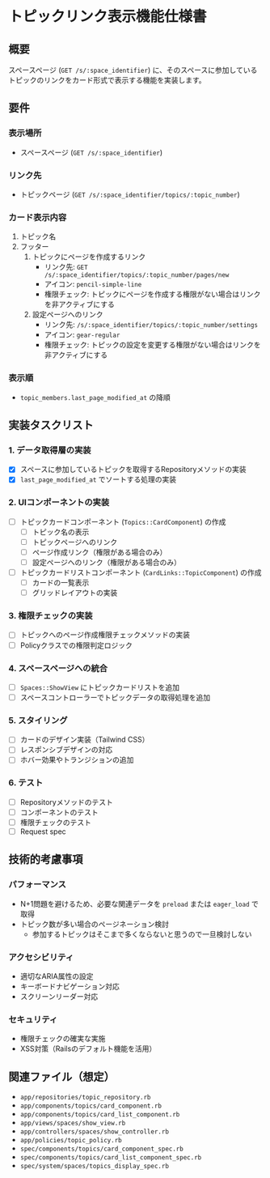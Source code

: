 # トピックリンク表示機能仕様書

## 概要

スペースページ (`GET /s/:space_identifier`) に、そのスペースに参加しているトピックのリンクをカード形式で表示する機能を実装します。

## 要件

### 表示場所
- スペースページ (`GET /s/:space_identifier`)

### リンク先
- トピックページ (`GET /s/:space_identifier/topics/:topic_number`)

### カード表示内容
1. トピック名
2. フッター
   1. トピックにページを作成するリンク
      - リンク先: `GET /s/:space_identifier/topics/:topic_number/pages/new`
      - アイコン: `pencil-simple-line`
      - 権限チェック: トピックにページを作成する権限がない場合はリンクを非アクティブにする
   2. 設定ページへのリンク
      - リンク先: `/s/:space_identifier/topics/:topic_number/settings`
      - アイコン: `gear-regular`
      - 権限チェック: トピックの設定を変更する権限がない場合はリンクを非アクティブにする

### 表示順
- `topic_members.last_page_modified_at` の降順

## 実装タスクリスト

### 1. データ取得層の実装
- [x] スペースに参加しているトピックを取得するRepositoryメソッドの実装
- [x] `last_page_modified_at` でソートする処理の実装

### 2. UIコンポーネントの実装
- [ ] トピックカードコンポーネント (`Topics::CardComponent`) の作成
  - [ ] トピック名の表示
  - [ ] トピックページへのリンク
  - [ ] ページ作成リンク（権限がある場合のみ）
  - [ ] 設定ページへのリンク（権限がある場合のみ）
- [ ] トピックカードリストコンポーネント (`CardLinks::TopicComponent`) の作成
  - [ ] カードの一覧表示
  - [ ] グリッドレイアウトの実装

### 3. 権限チェックの実装
- [ ] トピックへのページ作成権限チェックメソッドの実装
- [ ] Policyクラスでの権限判定ロジック

### 4. スペースページへの統合
- [ ] `Spaces::ShowView` にトピックカードリストを追加
- [ ] スペースコントローラーでトピックデータの取得処理を追加

### 5. スタイリング
- [ ] カードのデザイン実装（Tailwind CSS）
- [ ] レスポンシブデザインの対応
- [ ] ホバー効果やトランジションの追加

### 6. テスト
- [ ] Repositoryメソッドのテスト
- [ ] コンポーネントのテスト
- [ ] 権限チェックのテスト
- [ ] Request spec

## 技術的考慮事項

### パフォーマンス
- N+1問題を避けるため、必要な関連データを `preload` または `eager_load` で取得
- トピック数が多い場合のページネーション検討
  - 参加するトピックはそこまで多くならないと思うので一旦検討しない

### アクセシビリティ
- 適切なARIA属性の設定
- キーボードナビゲーション対応
- スクリーンリーダー対応

### セキュリティ
- 権限チェックの確実な実施
- XSS対策（Railsのデフォルト機能を活用）

## 関連ファイル（想定）

- `app/repositories/topic_repository.rb`
- `app/components/topics/card_component.rb`
- `app/components/topics/card_list_component.rb`
- `app/views/spaces/show_view.rb`
- `app/controllers/spaces/show_controller.rb`
- `app/policies/topic_policy.rb`
- `spec/components/topics/card_component_spec.rb`
- `spec/components/topics/card_list_component_spec.rb`
- `spec/system/spaces/topics_display_spec.rb`
